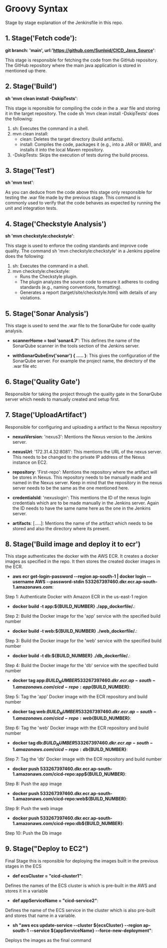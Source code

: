 # Groovy Syntax 
Stage by stage explanation of the Jenkinsfile in this repo. 

## 1. Stage('Fetch code'): 
**git branch: 'main', url:'https://github.com/Sunloid/CICD_Java_Source'**: 

This stage is responsible for fetching the code from the GitHub repository. The GitHub repository where the main java application is stored in mentioned up there. 
          
## 2. Stage('Build')
**sh 'mvn clean install -DskipTests'**: 

This stage is reponsible for compiling the code in the a .war file and storing it in the target repository. 
The code sh 'mvn clean install -DskipTests' does the following:
1. sh: Executes the command in a shell.
2. mvn clean install:
    - clean: Deletes the target directory (build artifacts).
    - install: Compiles the code, packages it (e.g., into a JAR or WAR), and installs it into the local Maven repository.
3. -DskipTests: Skips the execution of tests during the build process.

## 3. Stage('Test')
**sh 'mvn test'**:

As you can deduce from the code above this stage only responsible for testing the .war file made by the previous stage. This command is commonly used to verify that the code behaves as expected by running the unit and integration tests.

## 4.  Stage('Checkstyle Analysis')
**sh 'mvn checkstyle:checkstyle'**:

This stage is used to enforce the coding standards and improve code quality. 
The command sh 'mvn checkstyle:checkstyle' in a Jenkins pipeline does the following:
1. sh: Executes the command in a shell.
2. mvn checkstyle:checkstyle:
    - Runs the Checkstyle plugin.
    - The plugin analyzes the source code to ensure it adheres to coding standards (e.g., naming conventions, formatting).
    - Generates a report (target/site/checkstyle.html) with details of any violations.

## 5.  Stage('Sonar Analysis')
This stage is used to send the .war file to the SonarQube for code quality analysis. 

- **scannerHome = tool 'sonar4.7'**:
This defines the name of the SonarQube scanner in the tools section of the Jenkins server. 

- **withSonarQubeEnv('sonar') { ..... }**: 
This gives the  configuration of the SonarQube server. For example the project name, the directory of the .war file etc 

## 6. Stage('Quality Gate')

Responsible for taking the project through the quality gate in the SonarQube server which needs to manually created and setup first.

## 7. Stage('UploadArtifact')
Responsible for configuring and uploading a artifact to the Nexus repository

- **nexusVersion**: 'nexus3': Mentions the Nexus version to the Jenkins server.

- **nexusUrl**: '172.31.4.32:8081': This mentions the URL of the nexus server. This needs to be changed to the private IP address of the Nexus instance on EC2.

- **repository**: 'First-repo': Mentions the repository where the artifact will be stores in Nexus. This repository needs to be manually made and named in the Nexus server. Keep in mind that the repository in the nexus server needs to be the same as the one mentioned here.

- **credentialsId**: 'nexuslogin': This mentions the ID of the nexus login credentials which are to be made manually in the Jenkins server. Again the ID needs to have the same name here as the one in the Jenkins server.

- **artifacts**: [.....]: Mentions the name of the artifact which needs to be stored and also the directory where its present.

## 8. Stage('Build image and deploy it to ecr') 
This stage authenticates the docker with the AWS ECR. It creates a docker images as specified in the repo. It then stores the created docker images in the ECR. 

- **aws ecr get-login-password --region ap-south-1 | docker login --username AWS --password-stdin 533267397460.dkr.ecr.ap-south-1.amazonaws.com**:

Step 1: Authenticate Docker with Amazon ECR in the us-east-1 region

- **docker build -t app:${BUILD_NUMBER} ./app_dockerfile/.**:

Step 2: Build the Docker image for the 'app' service with the specified build number

- **docker build -t web:${BUILD_NUMBER} ./web_dockerfile/.**:

Step 3: Build the Docker image for the 'web' service with the specified build number

- **docker build -t db:${BUILD_NUMBER}  ./db_dockerfile/.**:

Step 4: Build the Docker image for the 'db' service with the specified build number

- **docker tag app:${BUILD_NUMBER} 533267397460.dkr.ecr.ap-south-1.amazonaws.com/cicd-repo:app${BUILD_NUMBER}**:

Step 5: Tag the 'app' Docker image with the ECR repository and build number

- **docker tag web:${BUILD_NUMBER} 533267397460.dkr.ecr.ap-south-1.amazonaws.com/cicd-repo:web${BUILD_NUMBER}**:

Step 6: Tag the 'web' Docker image with the ECR repository and build number

- **docker tag db:${BUILD_NUMBER} 533267397460.dkr.ecr.ap-south-1.amazonaws.com/cicd-repo:db${BUILD_NUMBER}**:

Step 7: Tag the 'db' Docker image with the ECR repository and build number

- **docker push 533267397460.dkr.ecr.ap-south-1.amazonaws.com/cicd-repo:app${BUILD_NUMBER}**: 

Step 8: Push the app image

- **docker push 533267397460.dkr.ecr.ap-south-1.amazonaws.com/cicd-repo:web${BUILD_NUMBER}**:

Step 9: Push the web image 

- **docker push 533267397460.dkr.ecr.ap-south-1.amazonaws.com/cicd-repo:db${BUILD_NUMBER}**:

Step 10: Push the Db image 


## 9. Stage("Deploy to EC2")
Final Stage this is reponsible for deploying the images built in the previous stages in the ECS 

- **def ecsCluster = "cicd-cluster1"**: 

Defines the names of the ECS cluster is which is pre-built in the AWS and stores it in a variable

- **def appServiceName = "cicd-service2"**:

Defines the name of the ECS service in the cluster which is also pre-built and stores that name in a variable. 

- **sh "aws ecs update-service --cluster ${ecsCluster} --region ap-south-1 --service ${appServiceName}  --force-new-deployment"**:

Deploys the images as the final command 